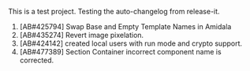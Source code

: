 This is a test project. Testing the auto-changelog from release-it.

  1. [AB#425794] Swap Base and Empty Template Names in Amidala
  2. [AB#435274] Revert image pixelation.
  3. [AB#424142] created local users with run mode and crypto support.
  4. [AB#477389] Section Container incorrect component name is corrected.
